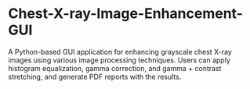 # Chest-X-ray-Image-Enhancement-GUI
A Python-based GUI application for enhancing grayscale chest X-ray images using various image processing techniques. Users can apply histogram equalization, gamma correction, and gamma + contrast stretching, and generate PDF reports with the results.
